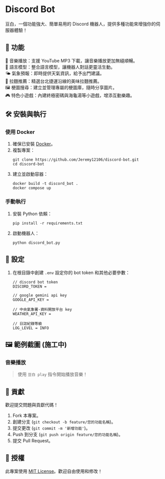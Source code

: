 # Discord Bot

豆白，一個功能強大、簡單易用的 Discord 機器人，提供多種功能來增強你的伺服器體驗！


## 🚀 功能

🎵 音樂播放：支援 YouTube MP3 下載，讓音樂播放更加無縫順暢。  
🤖 語言模型：整合語言模型，讓機器人對話更靈活生動。  
🌤️ 氣象預報：即時提供天氣資訊，給予出門建議。  
🍜 拉麵推薦：精選台北捷運沿線的美味拉麵推薦。  
🖼️ 梗圖搜尋：建立並管理專屬的梗圖庫，隨時分享圖片。  
🎮 特色小遊戲：內建終極密碼與海龜湯等小遊戲，增添互動樂趣。  


## 🛠️ 安裝與執行

### 使用 Docker

1. 確保已安裝 [Docker](https://www.docker.com)。
2. 複製專案：
    ```
    git clone https://github.com/Jeremy12106/discord-bot.git
    cd discord-bot
    ```
3. 建立並啟動容器：
    ```
    docker build -t discord_bot .
    docker compose up
    ```

### 手動執行

1. 安裝 Python 依賴：
    ```
    pip install -r requirements.txt
    ```
2. 啟動機器人：
    ```
    python discord_bot.py
    ```


## 🔧 設定

1. 在根目錄中創建 `.env` 設定你的 bot token 和其他必要參數：
    ```
    // discord bot token
    DISCORD_TOKEN = 

    // google gemini api key
    GOOGLE_API_KEY = 

    // 中央氣象署-資料開放平台 key
    WEATHER_API_KEY = 

    // 日誌紀錄等級
    LOG_LEVEL = INFO
    ```


## 🖼️ 範例截圖 (施工中)

### 音樂播放

> 使用 `豆白 play` 指令開始播放音樂！


## 🤝 貢獻

歡迎提交問題與貢獻代碼！

1. Fork 本專案。
2. 創建分支 (`git checkout -b feature/您的功能名稱`)。
3. 提交更改 (`git commit -m '新增功能'`)。
4. Push 到分支 (`git push origin feature/您的功能名稱`)。
5. 提交 Pull Request。


## 📄 授權

此專案使用 [MIT License](https://opensource.org/license/mit)。歡迎自由使用和修改！